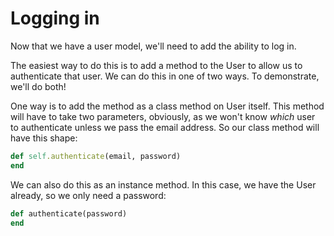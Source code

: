 # Logging in

Now that we have a user model, we'll need to add the ability to log in.

The easiest way to do this is to add a method to the User to allow us to authenticate that user. We can do this in one of two ways. To demonstrate, we'll do both!

One way is to add the method as a class method on User itself. This method will have to take two parameters, obviously, as we won't know *which* user to authenticate unless we pass the email address. So our class method will have this shape:

```ruby
def self.authenticate(email, password)
end
```

We can also do this as an instance method. In this case, we have the User already, so we only need a password:

```ruby
def authenticate(password)
end
```
